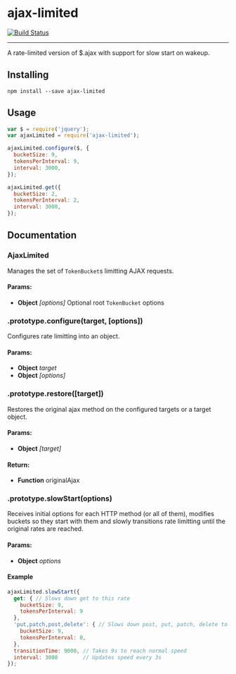 ajax-limited
============
[![Build Status](https://travis-ci.org/toggl/ajax-limited.svg)](https://travis-ci.org/toggl/ajax-limited)
- - -
A rate-limited version of $.ajax with support for slow start on wakeup.

## Installing
```
npm install --save ajax-limited
```

## Usage
```javascript
var $ = require('jquery');
var ajaxLimited = require('ajax-limited');

ajaxLimited.configure($, {
  bucketSize: 9,
  tokensPerInterval: 9,
  interval: 3000,
});

ajaxLimited.get({
  bucketSize: 2,
  tokensPerInterval: 2,
  interval: 3000,
});
```

## Documentation
### AjaxLimited

Manages the set of `TokenBucket`s limitting AJAX requests.

#### Params:

* **Object** *[options]* Optional root `TokenBucket` options

### .prototype.configure(target, [options])

Configures rate limitting into an object.

#### Params:

* **Object** *target*
* **Object** *[options]*

### .prototype.restore([target])

Restores the original ajax method on the configured targets or a target
object.

#### Params:

* **Object** *[target]*

#### Return:

* **Function** originalAjax

### .prototype.slowStart(options)

Receives initial options for each HTTP method (or all of them), modifies
buckets so they start with them and slowly transitions rate limitting until
the original rates are reached.

#### Params:

* **Object** *options*

#### Example
```javascript
ajaxLimited.slowStart({
  get: { // Slows down get to this rate
    bucketSize: 9,
    tokensPerInterval: 9
  },
  'put,patch,post,delete': { // Slows down post, put, patch, delete to this rate
    bucketSize: 9,
    tokensPerInterval: 0,
  },
  transitionTime: 9000, // Takes 9s to reach normal speed
  interval: 3000        // Updates speed every 3s
});
```
